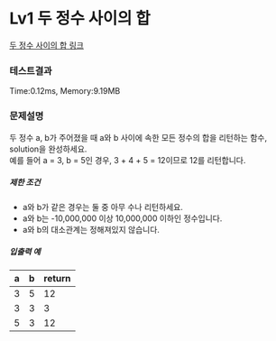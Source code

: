 # Lv1 두 정수 사이의 합
 [두 정수 사이의 합 링크]("https://school.programmers.co.kr/learn/courses/30/lessons/12912")

### 테스트결과
 Time:0.12ms, Memory:9.19MB

### 문제설명
<p>두 정수 a, b가 주어졌을 때 a와 b 사이에 속한 모든 정수의 합을 리턴하는 함수, solution을 완성하세요. <br>
예를 들어 a = 3, b = 5인 경우, 3 + 4 + 5 = 12이므로 12를 리턴합니다.</p>

<h5>제한 조건</h5>

<ul>
    <li>a와 b가 같은 경우는 둘 중 아무 수나 리턴하세요.</li>
    <li>a와 b는 -10,000,000 이상 10,000,000 이하인 정수입니다.</li>
    <li>a와 b의 대소관계는 정해져있지 않습니다.</li>
</ul>

<h5>입출력 예</h5>
<table class="table">
    <thead><tr>
        <th>a</th>
        <th>b</th>
    <th>return</th>
    </tr>
    </thead>
    <tbody><tr>
        <td>3</td>
        <td>5</td>
        <td>12</td>
    </tr>
    <tr>
        <td>3</td>
        <td>3</td>
        <td>3</td>
    </tr>
    <tr>
        <td>5</td>
        <td>3</td>
        <td>12</td>
    </tr>
    </tbody>
</table>